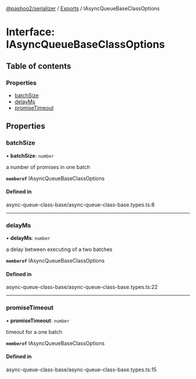 [@pashoo2/serializer](../README.md) / [Exports](../modules.md) / IAsyncQueueBaseClassOptions

# Interface: IAsyncQueueBaseClassOptions

## Table of contents

### Properties

- [batchSize](iasyncqueuebaseclassoptions.md#batchsize)
- [delayMs](iasyncqueuebaseclassoptions.md#delayms)
- [promiseTimeout](iasyncqueuebaseclassoptions.md#promisetimeout)

## Properties

### batchSize

• **batchSize**: `number`

a number of promises in one batch

**`memberof`** IAsyncQueueBaseClassOptions

#### Defined in

async-queue-class-base/async-queue-class-base.types.ts:8

___

### delayMs

• **delayMs**: `number`

a delay between executing of a two batches

**`memberof`** IAsyncQueueBaseClassOptions

#### Defined in

async-queue-class-base/async-queue-class-base.types.ts:22

___

### promiseTimeout

• **promiseTimeout**: `number`

timeout for a one batch

**`memberof`** IAsyncQueueBaseClassOptions

#### Defined in

async-queue-class-base/async-queue-class-base.types.ts:15

